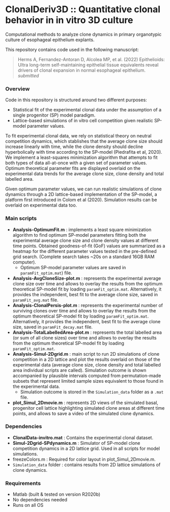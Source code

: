 # ClonalDeriv3D :: Quantitative clonal behavior in in vitro 3D culture
Computational methods to analyze clone dynamics in primary organotypic culture of esophageal epithelium explants.

This repository contains code used in the following manuscript:
  > Herms A, Fernandez-Antoran D, Alcolea MP, et al. (2022) Epithelioids: Ultra long-term self-maintaining epithelial tissue equivalents reveal drivers of clonal expansion in normal esophageal epithelium. _submitted_

### Overview
Code in this repository is structured around two different purposes:
- Statistical fit of the experimental clonal data under the assumption of a single progenitor (SP) model paradigm.
- Lattice-based simulations of in vitro cell competition given realistic SP-model parameter values.

To fit experimental clonal data, we rely on statistical theory on neutral competition dynamics, which stablishes that the average clone size should increase linearly with time, while the clone density should decline hyperbolically with time according to the SP-model (Piedrafita et al, 2020). We implement a least-squares minimization algorithm that attempts to fit both types of data all-at-once with a given set of parameter values. Optimum theoretical parameter fits are displayed overlaid on the experimental data trends for the average clone size, clone density and total labelled area.

Given optimum parameter values, we can run realistic simulations of clone dynamics through a 2D lattice-based implementation of the SP-model, a platform first introduced in Colom et al (2020). Simulation results can be overlaid on experimental data too.

### Main scripts
- **Analysis-OptimumFit.m** : implements a least square minimization algorithm to find optimum SP-model parameters fitting both the experimental average clone size and clone density values at different time points. Obtained goodness-of-fit (GoF) values are summarized as a heatmap for the different parameter values tested in the pre-defined grid search. (Complete search takes ~20s on a standard 16GB RAM computer).
  + Optimum SP-model parameter values are saved in `paramFit_optim.mat`) file.
- **Analysis-AvgCloneSize-plot.m** : represents the experimental average clone size over time and allows to overlay the results from the optimum theoretical SP-model fit by loading `paramFit_optim.mat`. Alternatively, it provides the independent, best fit to the average clone size, saved in `paramFit_avg.mat` file.
- **Analysis-ClonalPersis-plot.m** : represents the experimental number of surviving clones over time and allows to overlay the results from the optimum theoretical SP-model fit by loading `paramFit_optim.mat`. Alternatively, it provides the independent, best fit to the average clone size, saved in `paramFit_decay.mat` file.
- **Analysis-TotalLabelledArea-plot.m** : represents the total labelled area (or sum of all clone sizes) over time and allows to overlay the results from the optimum theoretical SP-model fit by loading `paramFit_optim.mat`.
- **Analysis-Simul-2Dgrid.m** : main script to run 2D simulations of clone competition in a 2D lattice and plot the results overlaid on those of the experimental data (average clone size, clone density and total labelled area individual scripts are called). Simulation outcome is shown accompanied by plausible intervals computed from permutation-made subsets that represent limited sample sizes equivalent to those found in the experimental data.
  + Simulation outcome is stored in the `Simulation_data` folder as a `.mat` file.
- **plot_Simul_2Dmovie.m** : represents 2D views of the simulated basal, progenitor cell lattice highlighting simulated clone areas at different time points, and allows to save a video of the simulated clone dynamics.

### Dependencies
- **ClonalData-invitro.mat** : Contains the experimental clonal dataset.
- **Simul-2Dgrid-SPdynamics.m** : Simulator of SP-model clone competition dynamics in a 2D lattice grid. Used in all scripts for model simulations.
- freezeColors.m : Required for color layout in plot_Simul_2Dmovie.m.
- `Simulation_data` folder : contains results from 2D lattice simulations of clone dynamics.

### Requirements
- Matlab (built & tested on version R2020b)
- No dependencies needed
- Runs on all OS
